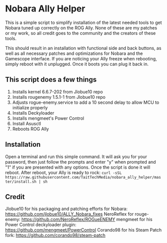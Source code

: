 # Nobara Ally Helper
This is a simple script to simplify installation of the latest needed tools to get Nobara tuned up correctly on the ROG Ally. None of these are my patches or my work, so all credit goes to the community and the creators of these tools.

This should result in an installation with functional side and back buttons, as well as all necessary patches and optimizations for Nobara and the Gamescope interface. If you are noticing your Ally freeze when rebooting, simply reboot with it unplugged. Once it boots you can plug it back in.

## This script does a few things
1) Installs kernel 6.6.7-202 from Jlobue10 repo
2) Installs rougenemy 1.5.1-1 from Jlobue10 repo
3) Adjusts rogue-enemy.service to add a 10 second delay to allow MCU to initialize properly
4) Installs Deckyloader
5) Installs mengmeet's Power Control
6) Install Asusctl
7) Reboots ROG Ally

## Installation
Open a terminal and run this simple command. It will ask you for your password, then just follow the prompts and enter "y" when prompted and "1" if you are presented with any options. Once the script is done it will reboot. After reboot, your Ally is ready to rock: 
    `curl -sSL https://raw.githubusercontent.com/TaitTechMedia/nobara_ally_helper/master/install.sh | sh`

## Credit
Jlobue10 for his packaging and patching efforts for Nobara: https://github.com/jlobue10/ALLY_Nobara_fixes
NeroReflex for rouge-enemy: https://github.com/NeroReflex/ROGueENEMY
mengmeet for his Power Control deckyloader plugin: https://github.com/mengmeet/PowerControl
Corando98 for his Steam Patch fork: https://github.com/corando98/steam-patch